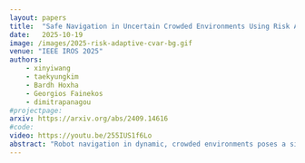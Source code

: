 ```yaml
---
layout: papers
title:  "Safe Navigation in Uncertain Crowded Environments Using Risk Adaptive CVaR Barrier Functions"
date:   2025-10-19
image: /images/2025-risk-adaptive-cvar-bg.gif
venue: "IEEE IROS 2025"
authors:
    - xinyiwang
    - taekyungkim
    - Bardh Hoxha
    - Georgios Fainekos
    - dimitrapanagou
#projectpage: 
arxiv: https://arxiv.org/abs/2409.14616
#code: 
video: https://youtu.be/255IUS1f6Lo
abstract: "Robot navigation in dynamic, crowded environments poses a significant challenge due to the inherent uncertainties in the obstacle model.  In this work, we propose a risk-adaptive approach based on the Conditional Value-at-Risk Barrier Function (CVaR-BF), where the risk level is automatically adjusted to accept the minimum necessary risk, achieving a good performance in terms of safety and optimization feasibility under uncertainty. Additionally, we introduce a dynamic zone-based barrier function which characterizes the collision likelihood by evaluating the relative state between the robot and the obstacle. By integrating risk adaptation with this new function, our approach adaptively expands the safety margin, enabling the robot to proactively avoid obstacles in highly dynamic environments. Comparisons and ablation studies demonstrate that our method outperforms existing social navigation approaches, and validate the effectiveness of our proposed framework."
---
```

